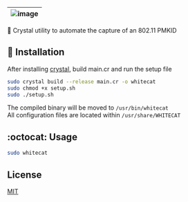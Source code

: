 | ![image](https://user-images.githubusercontent.com/63486672/114242139-05487480-9950-11eb-9fa5-f91d6ab18943.png) |
| :------: |
🔮 Crystal utility to automate the capture of an 802.11 PMKID

## 📝 Installation

After installing [crystal](https://crystal-lang.org/install/), build main.cr and run the setup file

```bash
sudo crystal build --release main.cr -o whitecat
sudo chmod +x setup.sh
sudo ./setup.sh
```

The compiled binary will be moved to `/usr/bin/whitecat`  
All configuration files are located within `/usr/share/WHITECAT`

## :octocat: Usage

```bash
sudo whitecat
```
## License
[MIT](https://choosealicense.com/licenses/mit/)

